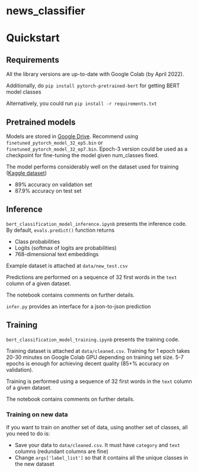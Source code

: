 # news_classifier

# Quickstart

## Requirements

All the library versions are up-to-date with Google Colab (by April 2022). 

Additionally, do `pip install pytorch-pretrained-bert` for getting BERT model classes

Alternatively, you could run `pip install -r requirements.txt`

## Pretrained models

Models are stored in [Google Drive](https://drive.google.com/drive/folders/14zBJwsJvjo0eGZfnvJoBUcUKc1huv5eE?usp=sharing). Recommend using `finetuned_pytorch_model_32_ep5.bin` or `finetuned_pytorch_model_32_ep7.bin`. Epoch-3 version could be used as a checkpoint for fine-tuning the model given num_classes fixed.

The model performs considerably well on the dataset used for training ([Kaggle dataset](https://www.kaggle.com/rmisra/news-category-dataset))
- 89% accuracy on validation set
- 87.9% accuracy on test set

## Inference 

`bert_classification_model_inference.ipynb` presents the inference code. By default, `evals.predict()` function returns 
- Class probabilities
- Logits (softmax of logits are probabilities)
- 768-dimensional text embeddings

Example dataset is attached at `data/new_test.csv`

Predictions are performed on a sequence of 32 first words in the `text` column of a given dataset.

The notebook contains comments on further details.

`infer.py` provides an interface for a json-to-json prediction

## Training

`bert_classification_model_training.ipynb` presents the training code. 

Training dataset is attached at `data/cleaned.csv`. Training for 1 epoch takes 20-30 minutes on Google Colab GPU depending on training set size. 5-7 epochs is enough for achieving decent quality (85+% accuracy on validation). 

Training is performed using a sequence of 32 first words in the `text` column of a given dataset.

The notebook contains comments on further details.

### Training on new data

If you want to train on another set of data, using another set of classes, all you need to do is:
- Save your data to `data/cleaned.csv`. It must have `category` and `text` columns (redundant columns are fine)
- Change `args['label_list']` so that it contains all the unique classes in the new dataset 
